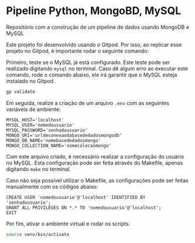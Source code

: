 # Pipeline Python, MongoBD, MySQL

Repositório com a construção de um pipeline de dados usando MongoDB e MySQL

Este projeto foi desenvolvido usando o Gitpod. Por isso, ao replicar esse projeto no Gitpod, é importante rodar o seguinte comando:

Primeiro, teste se o MySQL já está configurado. Este teste pode ser realizado digitando `mysql` no terminal. Caso dê algum erro ao executar este comando, rode o comando abaixo, ele irá garantir que o MySQL esteja instalado no Gitpod.
```bash
gp validate
```

Em seguida, realize  a criação de um arquivo `.env` com as seguintes variáveis de ambiente:
```
MYSQL_HOST='localhost'
MYSQL_USER='nomedousuario'
MYSQL_PASSWORD='senhadousuario'
MONGO_URI='urldeconexaodabasededadosmongodb'
MONGO_DB_NAME='nomebasededadosmongo'
MONGO_COLLECTION_NAME='nomecolecaomongo'
```

Com este arquivo criado, é necessário realizar a configuração do usuário no MySQL.
Esta configuração pode ser feita através do Makefile, apenas digitando `make` no terminal.

Caso não seja possível utilizar o Makefile, as configurações pode ser feitas manualmente com os códigos abaixo:

```mysql
CREATE USER 'nomedousuario'@'localhost' IDENTIFIED BY 'senhadousuario';
GRANT ALL PRIVILEGES ON *.* TO 'nomedousuario'@'localhost';
EXIT
```

Por fim, ativar o ambiente virtual e rodar os scripts.

```bash
source venv/bin/activate
```